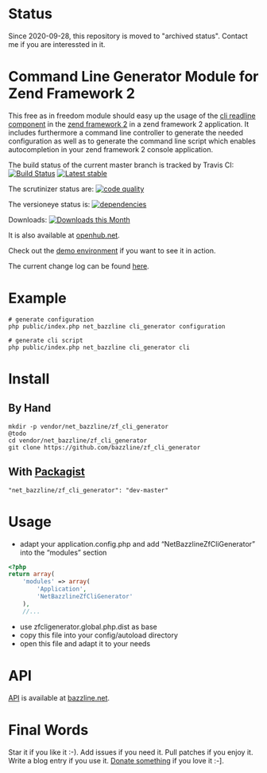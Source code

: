 # Status

Since 2020-09-28, this repository is moved to "archived status". Contact me if you are interessted in it.

# Command Line Generator Module for Zend Framework 2

This free as in freedom module should easy up the usage of the [cli readline component](https://github.com/bazzline/php_component_cli_readline) in the [zend framework 2](http://framework.zend.com/) in a zend framework 2 application.
It includes furthermore a command line controller to generate the needed configuration as well as to generate the command line script which enables autocompletion in your zend framework 2 console application.

The build status of the current master branch is tracked by Travis CI:
[![Build Status](https://travis-ci.org/bazzline/zf_cli_generator.png?branch=master)](http://travis-ci.org/bazzline/zf_cli_generator)
[![Latest stable](https://img.shields.io/packagist/v/net_bazzline/zf_cli_generator.svg)](https://packagist.org/packages/net_bazzline/zf_cli_generator)

The scrutinizer status are:
[![code quality](https://scrutinizer-ci.com/g/bazzline/zf_cli_generator/badges/quality-score.png?b=master)](https://scrutinizer-ci.com/g/bazzline/zf_cli_generator/)

The versioneye status is:
[![dependencies](https://www.versioneye.com/user/projects/55a17b956663370013000182/badge.svg?style=flat)](https://www.versioneye.com/user/projects/55a17b956663370013000182)

Downloads:
[![Downloads this Month](https://img.shields.io/packagist/dm/net_bazzline/zf_cli_generator.svg)](https://packagist.org/packages/net_bazzline/zf_cli_generator)

It is also available at [openhub.net](http://www.openhub.net/p/zf_cli_generator).

Check out the [demo environment](https://github.com/bazzline/zf_demo_environment) if you want to see it in action.

The current change log can be found [here](https://github.com/bazzline/zf_cli_generator/blob/master/CHANGELOG.md).

# Example

```shell
# generate configuration
php public/index.php net_bazzline cli_generator configuration

# generate cli script
php public/index.php net_bazzline cli_generator cli
```

# Install

## By Hand

    mkdir -p vendor/net_bazzline/zf_cli_generator
    @todo
    cd vendor/net_bazzline/zf_cli_generator
    git clone https://github.com/bazzline/zf_cli_generator

## With [Packagist](https://packagist.org/packages/net_bazzline/zf_cli_generator)

    "net_bazzline/zf_cli_generator": "dev-master"

# Usage

* adapt your application.config.php and add “NetBazzlineZfCliGenerator” into the “modules” section

```php
<?php
return array(
    'modules' => array(
        'Application',
        'NetBazzlineZfCliGenerator'
    ),
    //...
```

* use zfcligenerator.global.php.dist as base
* copy this file into your config/autoload directory
* open this file and adapt it to your needs

# API

[API](http://www.bazzline.net/14f1398174a6525e4801cceab6b7800e5485b911/index.html) is available at [bazzline.net](http://www.bazzline.net).

# Final Words

Star it if you like it :-). Add issues if you need it. Pull patches if you enjoy it. Write a blog entry if you use it. [Donate something](https://gratipay.com/~stevleibelt) if you love it :-].
